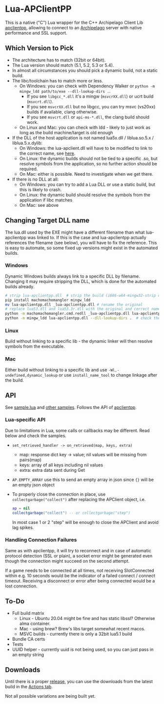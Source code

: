 # Lua-APClientPP

This is a native ("C") Lua wrapper for the C++ Archipelago Client Lib
[apclientpp](https://github.com/black-sliver/apclientpp),
allowing to connect to an [Archipelago](https://archipelago.gg/) server with native performance and SSL support.


## Which Version to Pick

* The architecture has to match (32bit or 64bit).
* The Lua version should match (5.1, 5.2, 5.3 or 5.4).
* In almost all circumstances you should pick a dynamic build, not a static build.
* The libc/toolchain has to match more or less.
  * On Windows: you can check with Dependency Walker or `python -m mingw_ldd path/to/exe --dll-lookup-dirs .`.
    * If you see `libgcc_*.dll` it's a mingw (`msvcrXX.dll`) or ucrt build (`msvcrt.dll`).
    * If you see `msvcrXX.dll` but no libgcc, you can try msvc (vs20xx) builds if available, clang otherwise.
    * If you see `msvcrt.dll` or `api-ms-*.dll`, the clang build should work.
  * On Linux and Mac: you can check with ldd - likely to just work as long as the build machine/target is old enough
* If the DLL of the host application is not named lua5x.dll / liblua.so.5.x / liblua.5.x.dylib:
  * On Windows: the lua-apclient.dll will have to be modified to link to the correct name,
    see [here](#changing-target-dll-name).
  * On Linux: the dynamic builds should not be tied to a specific .so, but resolve symbols from the application,
    so no further action should be required.
  * On Mac: either is possible. Need to investigate when we get there.
* If there is no DLL at all:
  * On Windows: you can try to add a Lua DLL or use a static build, but this is likely to crash.
  * On Linux: the dynamic build should resolve the symbols from the application if libc matches
  * On Mac: see above


## Changing Target DLL name

The lua.dll used by the EXE might have a different filename than what lua-apclientpp was linked to.
If this is the case and lua-apclientpp actually references the filename (see below), you will have to fix the reference.
This is easy to automate, so some fixed up versions might exist in the automated builds.

### Windows

Dynamic Windows builds always link to a specific DLL by filename.
Changing it may require stripping the DLL, which is done for the automated builds already.

```bash
# strip lua-apclientpp.dll  # strip the build (i686-w64-mingw32-strip or whatever)
pip install machomachomangler mingw_ldd
mv lua-apclientpp.dll _lua-apclientpp.dll # rename the original
# replace lua53.dll and lua53.3r.dll with the original and correct names below
python -m machomachomangler.cmd.redll _lua-apclientpp.dll lua-apclientpp.dll lua53.dll Lua5.3.3r.dll
python -m mingw_ldd lua-apclientpp.dll --dll-lookup-dirs .  # check the result, or use Dependency Walker
```

### Linux

Build without linking to a specific lib - the dynamic linker will then resolve symbols from the executable.

### Mac

Either build without linking to a specific lib and use `-Wl,-undefined,dynamic_lookup`
or use `install_name_tool` to change linkage after the build.


## API

See [sample.lua](https://github.com/black-sliver/lua-apclientpp/blob/main/samples/sample.lua)
and [other samples](https://github.com/black-sliver/lua-apclientpp/tree/main/samples).
Follows the API of [apclientpp](https://github.com/black-sliver/apclientpp).

### Lua-specific API

Due to limitations in Lua, some calls or callbacks may be different. Read below and check the samples.

* `set_retrieved_handler -> on_retrieved(map, keys, extra)`
  * map: response dict key -> value; nil values will be missing from pairs(map)
  * keys: array of all keys including nil values
  * extra: extra data sent during Get

* `AP.EMPTY_ARRAY` use this to send an empty array in json since `{}` will be an empty json object

* To properly close the connection in place, use `collectgarbage("collect")` after replacing the APClient object, i.e.
  ```lua
  ap = nil
  collectgarbage("collect") -- or collectgarbage("step")
  ```
  In most case 1 or 2 "step" will be enough to close the APClient and avoid lag spikes.

### Handling Connection Failures

Same as with apclientpp, it will try to reconnect and in case of automatic protocol detection (SSL or plain), a socket
error might be generated even though the connection might succeed on the second attempt.

If a game needs to be connected at all times, not receiving SlotConnected within e.g. 10 seconds would be the indicator
of a failed connect / connect timeout. Receiving a disconnect or error after being connected would be a lost connection.

## To-Do

* Full build matrix
  * Linux - Ubuntu 20.04 might be fine and has static libssl? Otherwise alma container.
  * Mac - using brew? Brew's libs target somewhat recent macos.
  * MSVC builds - currently there is only a 32bit lua5.1 build
* Bundle CA certs
* Tests
* UUID helper - currently uuid is not being used, so you can just pass in an empty string


## Downloads

Until there is a proper
[release](https://github.com/black-sliver/lua-apclientpp/releases),
you can use the downloads from the latest build in the
[Actions tab](https://github.com/black-sliver/lua-apclientpp/actions).

Not all possible variations are being built yet.
